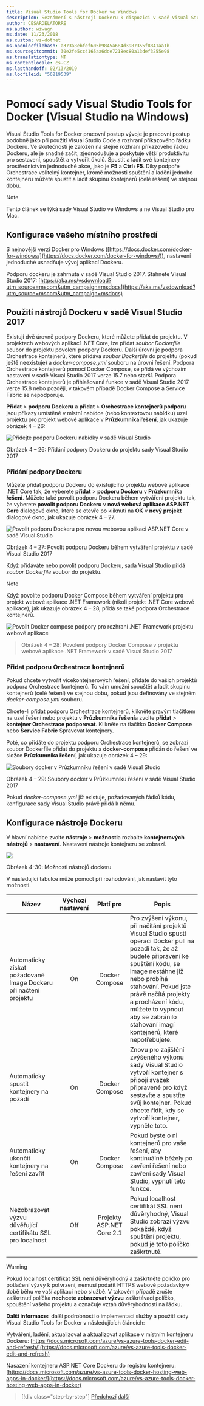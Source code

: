 ```yaml
---
title: Visual Studio Tools for Docker ve Windows
description: Seznámení s nástroji Dockeru k dispozici v sadě Visual Studio 2017 verze 15.7 nebo novější.
author: CESARDELATORRE
ms.author: wiwagn
ms.date: 11/23/2018
ms.custom: vs-dotnet
ms.openlocfilehash: a373a8ebfef605b9845a684d3987355f8841aa1b
ms.sourcegitcommit: 30e2fe5cc4165aa6dde7218ec80a13def3255e98
ms.translationtype: MT
ms.contentlocale: cs-CZ
ms.lasthandoff: 02/13/2019
ms.locfileid: "56219539"
---
```

# <a name="using-visual-studio-tools-for-docker-visual-studio-on-windows"></a>Pomocí sady Visual Studio Tools for Docker (Visual Studio na Windows)

Visual Studio Tools for Docker pracovní postup vývoje je pracovní postup podobně jako při použití Visual Studio Code a rozhraní příkazového řádku Dockeru. Ve skutečnosti je založen na stejné rozhraní příkazového řádku Dockeru, ale je snadné začít, zjednodušuje a poskytuje větší produktivitu pro sestavení, spouštět a vytvořit úkolů. Spustit a ladit své kontejnery prostřednictvím jednoduché akce, jako je **F5** a **Ctrl**+**F5**. Díky podpoře Orchestrace volitelný kontejner, kromě možnosti spuštění a ladění jednoho kontejneru můžete spustit a ladit skupinu kontejnerů (celé řešení) ve stejnou dobu.

> [!NOTE]
> Tento článek se týká sady Visual Studio ve Windows a ne Visual Studio pro Mac.

## <a name="configure-your-local-environment"></a>Konfigurace vašeho místního prostředí

S nejnovější verzí Docker pro Windows ([https://docs.docker.com/docker-for-windows/](https://docs.docker.com/docker-for-windows/)), nastavení jednoduché usnadňuje vývoj aplikací Dockeru.

Podporu dockeru je zahrnuta v sadě Visual Studio 2017. Stáhnete Visual Studio 2017: [https://aka.ms/vsdownload?utm_source=mscom&utm_campaign=msdocs](https://aka.ms/vsdownload?utm_source=mscom&utm_campaign=msdocs)

## <a name="use-docker-tools-in-visual-studio-2017"></a>Použití nástrojů Dockeru v sadě Visual Studio 2017

Existují dvě úrovně podpory Dockeru, které můžete přidat do projektu. V projektech webových aplikací .NET Core, lze přidat *soubor Dockerfile* soubor do projektu povolení podpory Dockeru. Další úrovní je podpora Orchestrace kontejnerů, které přidává *soubor Dockerfile* do projektu (pokud ještě neexistuje) a *docker-compose.yml* souboru na úrovni řešení. Podpora Orchestrace kontejnerů pomocí Docker Compose, se přidá ve výchozím nastavení v sadě Visual Studio 2017 verze 15.7 nebo starší. Podpora Orchestrace kontejnerů je přihlašovaná funkce v sadě Visual Studio 2017 verze 15.8 nebo později, v takovém případě Docker Compose a Service Fabric se nepodporuje.

**Přidat** > **podporu Dockeru** a **přidat** > **Orchestrace kontejnerů podporu** jsou příkazy umístěné v místní nabídce (nebo kontextovou nabídku) uzel projektu pro projekt webové aplikace v **Průzkumníka řešení**, jak ukazuje obrázek 4 – 26:

![Přidejte podporu Dockeru nabídky v sadě Visual Studio](media/add-docker-support-menu.png)

Obrázek 4 – 26: Přidání podpory Dockeru do projektu sady Visual Studio 2017

### <a name="add-docker-support"></a>Přidání podpory Dockeru

Můžete přidat podporu Dockeru do existujícího projektu webové aplikace .NET Core tak, že vyberete **přidat** > **podporu Dockeru** v **Průzkumníka řešení**. Můžete také povolit podporu Dockeru během vytváření projektu tak, že vyberete **povolit podporu Dockeru** v **nová webová aplikace ASP.NET Core** dialogové okno, které se otevře po kliknutí na **OK** v **nový projekt** dialogové okno, jak ukazuje obrázek 4 – 27.

![Povolit podporu Dockeru pro novou webovou aplikaci ASP.NET Core v sadě Visual Studio](./media/enable-docker-support-visual-studio.png)

Obrázek 4 – 27: Povolit podporu Dockeru během vytváření projektu v sadě Visual Studio 2017

Když přidáváte nebo povolit podporu Dockeru, sada Visual Studio přidá *soubor Dockerfile* soubor do projektu.

> [!NOTE]
> Když povolíte podporu Docker Compose během vytváření projektu pro projekt webové aplikace .NET Framework (nikoli projekt .NET Core webové aplikace), jak ukazuje obrázek 4 – 28, přidá se také podpora Orchestrace kontejnerů.
>
> ![Povolit Docker compose podpory pro rozhraní .NET Framework projektu webové aplikace](media/enable-docker-compose-support.png)

> Obrázek 4 – 28: Povolení podpory Docker Compose v projektu webové aplikace .NET Framework v sadě Visual Studio 2017

### <a name="add-container-orchestration-support"></a>Přidat podporu Orchestrace kontejnerů

Pokud chcete vytvořit vícekontejnerových řešení, přidáte do vašich projektů podpora Orchestrace kontejnerů. To vám umožní spouštět a ladit skupinu kontejnerů (celé řešení) ve stejnou dobu, pokud jsou definovány ve stejném *docker-compose.yml* souboru.

Chcete-li přidat podporu Orchestrace kontejnerů, klikněte pravým tlačítkem na uzel řešení nebo projektu v **Průzkumníka řešení**a zvolte **přidat** > **kontejner Orchestrace podporovat**. Klikněte na tlačítko **Docker Compose** nebo **Service Fabric** Spravovat kontejnery.

Poté, co přidáte do projektu podporu Orchestrace kontejnerů, se zobrazí soubor Dockerfile přidat do projektu a **docker-compose** přidán do řešení ve složce **Průzkumníka řešení**, jak ukazuje obrázek 4 – 29:

![Soubory docker v Průzkumníku řešení v sadě Visual Studio](media/docker-support-solution-explorer.png)

Obrázek 4 – 29: Soubory docker v Průzkumníku řešení v sadě Visual Studio 2017

Pokud *docker-compose.yml* již existuje, požadovaných řádků kódu, konfigurace sady Visual Studio právě přidá k němu.

## <a name="configure-docker-tools"></a>Konfigurace nástroje Dockeru

V hlavní nabídce zvolte **nástroje** > **možnosti**a rozbalte **kontejnerových nástrojů** > **nastavení**. Nastavení nástroje kontejneru se zobrazí.

![](./media/visual-studio-docker-tools-options.png)

Obrázek 4-30: Možnosti nástrojů dockeru

V následující tabulce může pomoct při rozhodování, jak nastavit tyto možnosti.

| Název | Výchozí nastavení | Platí pro | Popis |
| -----|:---------------:|:----------:| ----------- |
| Automaticky získat požadované Image Dockeru při načtení projektu | On | Docker Compose | Pro zvýšení výkonu, při načítání projektů Visual Studio spustí operaci Docker pull na pozadí tak, že až budete připravení ke spuštění kódu, se image nestáhne již nebo probíhá stahování. Pokud jste právě načítá projekty a procházení kódu, můžete to vypnout aby se zabránilo stahování imagí kontejnerů, které nepotřebujete. |
| Automaticky spustit kontejnery na pozadí | On | Docker Compose | Znovu pro zajištění zvýšeného výkonu sady Visual Studio vytvoří kontejner s připojí svazek připravené pro když sestavíte a spustíte svůj kontejner. Pokud chcete řídit, kdy se vytvoří kontejner, vypněte toto. |
| Automaticky ukončit kontejnery na řešení zavřít | On | Docker Compose | Pokud byste o ni kontejnerů pro vaše řešení, aby kontinuálně běžely po zavření řešení nebo zavření sady Visual Studio, vypnutí této funkce. |
| Nezobrazovat výzvu důvěřující certifikátu SSL pro localhost | Off | Projekty ASP.NET Core 2.1 | Pokud localhost certifikát SSL není důvěryhodný, Visual Studio zobrazí výzvu pokaždé, když spuštění projektu, pokud je toto políčko zaškrtnuté. |

> [!WARNING]
> Pokud localhost certifikát SSL není důvěryhodný a zaškrtněte políčko pro potlačení výzvy k potvrzení, nemusí podařit HTTPS webové požadavky v době běhu ve vaší aplikaci nebo službě. V takovém případě zrušte zaškrtnutí políčka **nechcete zobrazovat výzvu** zaškrtávací políčko, spouštění vašeho projektu a označuje vztah důvěryhodnosti na řádku.

**Další informace:** další podrobnosti o implementaci služby a použití sady Visual Studio Tools for Docker v následujících článcích:

Vytváření, ladění, aktualizovat a aktualizovat aplikace v místním kontejneru Dockeru: [https://docs.microsoft.com/azure/vs-azure-tools-docker-edit-and-refresh/](https://docs.microsoft.com/azure/vs-azure-tools-docker-edit-and-refresh)

Nasazení kontejneru ASP.NET Core Dockeru do registru kontejneru: [https://docs.microsoft.com/azure/vs-azure-tools-docker-hosting-web-apps-in-docker/](https://docs.microsoft.com/azure/vs-azure-tools-docker-hosting-web-apps-in-docker)

>[!div class="step-by-step"]
>[Předchozí](docker-apps-inner-loop-workflow.md)
>[další](set-up-windows-containers-with-powershell.md)
